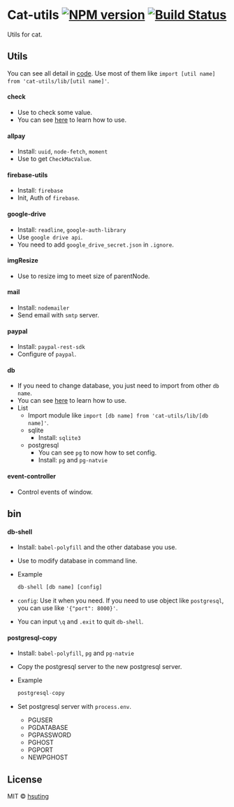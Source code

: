 # Cat-utils [![NPM version][npm-image]][npm-url] [![Build Status][travis-image]][travis-url]
Utils for cat.

## Utils
You can see all detail in [code](./src). Use most of them like `import [util name] from 'cat-utils/lib/[util name]'`.

#### check
- Use to check some value.
- You can see [here](./test/check.js) to learn how to use.

#### allpay
- Install: `uuid`, `node-fetch`, `moment`
- Use to get `CheckMacValue`.

#### firebase-utils
- Install: `firebase`
- Init, Auth of `firebase`.

#### google-drive
- Install: `readline`, `google-auth-library`
- Use `google drive api`.
- You need to add `google_drive_secret.json` in `.ignore`.

#### imgResize
- Use to resize img to meet size of parentNode.

#### mail
- Install: `nodemailer`
- Send email with `smtp` server.

#### paypal
- Install: `paypal-rest-sdk`
- Configure of `paypal`.

#### db
- If you need to change database, you just need to import from other `db name`.
- You can see [here](./test/db.js) to learn how to use.
- List
  - Import module like `import [db name] from 'cat-utils/lib/[db name]'`.
  - sqlite
    - Install: `sqlite3`
  - postgresql
    - You can see `pg` to now how to set config.
    - Install: `pg` and `pg-natvie`

#### event-controller
- Control events of window.

## bin
#### db-shell
- Install: `babel-polyfill` and the other database you use.
- Use to modify database in command line.
- Example

  ```js
  db-shell [db name] [config]
  ```

- `config`: Use it when you need. If you need to use object like `postgresql`, you can use like `'{"port": 8000}'`.
- You can input `\q` and `.exit` to quit `db-shell`.

#### postgresql-copy
- Install: `babel-polyfill`, `pg` and `pg-natvie`
- Copy the postgresql server to the new postgresql server.
- Example

  ```js
  postgresql-copy
  ```

- Set postgresql server with `process.env`.
  - PGUSER
  - PGDATABASE
  - PGPASSWORD
  - PGHOST
  - PGPORT
  - NEWPGHOST

## License
MIT © [hsuting](http://hsuting.com)

[npm-image]: https://badge.fury.io/js/cat-utils.svg
[npm-url]: https://npmjs.org/package/cat-utils
[travis-image]: https://travis-ci.org/HsuTing/cat-components.svg?branch=master
[travis-url]: https://travis-ci.org/HsuTing/cat-components
